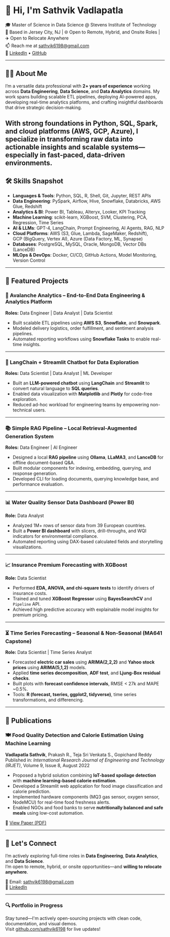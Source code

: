 # 👋 Hi, I'm Sathvik Vadlapatla

🎓 Master of Science in Data Science @ Stevens Institute of Technology  
📍 Based in Jersey City, NJ | 🌐 Open to Remote, Hybrid, and Onsite Roles | ✈️ Open to Relocate Anywhere  
📫 Reach me at [sathvik6198@gmail.com](mailto:sathvik6198@gmail.com)  
🔗 [LinkedIn](https://www.linkedin.com/in/sathvikc/) • [GitHub](https://github.com/sathvik6198)

---

## 🧑‍💻 About Me

I’m a versatile data professional with **2+ years of experience** working across **Data Engineering**, **Data Science**, and **Data Analytics** domains. My work spans building scalable ETL pipelines, deploying AI-powered apps, developing real-time analytics platforms, and crafting insightful dashboards that drive strategic decision-making.

With strong foundations in **Python, SQL, Spark, and cloud platforms (AWS, GCP, Azure)**, I specialize in transforming raw data into actionable insights and scalable systems—especially in fast-paced, data-driven environments.
---

## 🛠️ Skills Snapshot

- **Languages & Tools**: Python, SQL, R, Shell, Git, Jupyter, REST APIs  
- **Data Engineering**: PySpark, Airflow, Hive, Snowflake, Databricks, AWS Glue, Redshift  
- **Analytics & BI**: Power BI, Tableau, Alteryx, Looker, KPI Tracking  
- **Machine Learning**: scikit-learn, XGBoost, SVM, Clustering, PCA, Regression, Time Series  
- **AI & LLMs**: GPT-4, LangChain, Prompt Engineering, AI Agents, RAG, NLP  
- **Cloud Platforms**: AWS (S3, Glue, Lambda, SageMaker, Redshift),  
  GCP (BigQuery, Vertex AI), Azure (Data Factory, ML, Synapse)  
- **Databases**: PostgreSQL, MySQL, Oracle, MongoDB, Vector DBs (LanceDB)  
- **MLOps & DevOps**: Docker, CI/CD, GitHub Actions, Model Monitoring, Version Control  
---

## 🚀 Featured Projects

### 🧊 Avalanche Analytics – End-to-End Data Engineering & Analytics Platform  
**Roles:** Data Engineer | Data Analyst | Data Scientist  
- Built scalable ETL pipelines using **AWS S3**, **Snowflake**, and **Snowpark**.  
- Modeled delivery logistics, order fulfillment, and sentiment analysis pipelines.  
- Automated reporting workflows using **Snowflake Tasks** to enable real-time insights.

---

### 🤖 LangChain + Streamlit Chatbot for Data Exploration  
**Roles:** Data Scientist | Data Analyst | ML Developer  
- Built an **LLM-powered chatbot** using **LangChain** and **Streamlit** to convert natural language to **SQL queries**.  
- Enabled data visualization with **Matplotlib** and **Plotly** for code-free exploration.  
- Reduced ad-hoc workload for engineering teams by empowering non-technical users.

---

### 📚 Simple RAG Pipeline – Local Retrieval-Augmented Generation System  
**Roles:** Data Engineer | AI Engineer  
- Designed a local **RAG pipeline** using **Ollama**, **LLaMA3**, and **LanceDB** for offline document-based Q&A.  
- Built modular components for indexing, embedding, querying, and response generation.  
- Developed CLI for loading documents, querying knowledge base, and performance evaluation.

---

### 📊 Water Quality Sensor Data Dashboard (Power BI)  
**Role:** Data Analyst  
- Analyzed 1M+ rows of sensor data from 39 European countries.  
- Built a **Power BI dashboard** with slicers, drill-throughs, and WQI indicators for environmental compliance.  
- Automated reporting using DAX-based calculated fields and storytelling visualizations.

---

### 📈 Insurance Premium Forecasting with XGBoost  
**Role:** Data Scientist  
- Performed **EDA, ANOVA, and chi-square tests** to identify drivers of insurance costs.  
- Trained and tuned **XGBoost Regressor** using **BayesSearchCV** and `Pipeline` API.  
- Achieved high predictive accuracy with explainable model insights for premium pricing.

---

### ⏳ Time Series Forecasting – Seasonal & Non-Seasonal (MA641 Capstone)  
**Role:** Data Scientist | Time Series Analyst  
- Forecasted **electric car sales** using **ARIMA(2,2,2)** and **Yahoo stock prices** using **ARIMA(5,1,2)** models.  
- Applied **time series decomposition**, **ADF test**, and **Ljung-Box residual checks**.  
- Built plots with **forecast confidence intervals**, RMSE < 27k and MAPE ~0.5%.  
- Tools: **R (forecast, tseries, ggplot2, tidyverse)**, time series transformations, and differencing.
---

## 📄 Publications

### 🍽️ Food Quality Detection and Calorie Estimation Using Machine Learning  
**Vadlapatla Sathvik**, Prakash R., Teja Sri Venkata S., Gopichand Reddy  
Published in: *International Research Journal of Engineering and Technology (IRJET)*, Volume 9, Issue 8, August 2022  
- Proposed a hybrid solution combining **IoT-based spoilage detection** with **machine learning-based calorie estimation**.
- Developed a Streamlit web application for food image classification and calorie prediction.
- Implemented hardware components (MQ3 gas sensor, oxygen sensor, NodeMCU) for real-time food freshness alerts.
- Enabled NGOs and food banks to serve **nutritionally balanced and safe meals** using low-cost automation.

🔗 [View Paper (PDF)](https://www.irjet.net/archives/V9/i8/IRJET-V9I8204.pdf)


---

## 📌 Let's Connect

I’m actively exploring full-time roles in **Data Engineering**, **Data Analytics**, and **Data Science**.  
I’m open to remote, hybrid, or onsite opportunities—and **willing to relocate anywhere**.

📧 Email: [sathvik6198@gmail.com](mailto:sathvik6198@gmail.com)  
🔗 [LinkedIn](https://www.linkedin.com/in/sathvikc)  

---

### 🔍 Portfolio in Progress

Stay tuned—I'm actively open-sourcing projects with clean code, documentation, and visual demos.  
Visit [github.com/sathvik6198](https://github.com/sathvik6198) for live updates!

